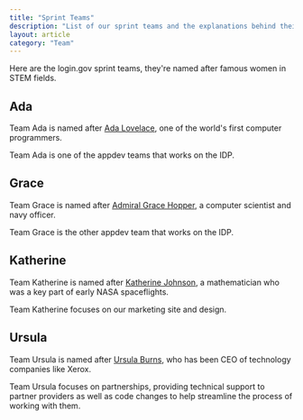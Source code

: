 ```yaml
---
title: "Sprint Teams"
description: "List of our sprint teams and the explanations behind their names"
layout: article
category: "Team"
---
```


Here are the login.gov sprint teams, they're named after famous women in STEM fields.

## Ada

Team Ada is named after [Ada Lovelace][ada], one of the world's first computer
programmers.

Team Ada is one of the appdev teams that works on the IDP.

[ada]: https://en.wikipedia.org/wiki/Ada_Lovelace

## Grace

Team Grace is named after [Admiral Grace Hopper][grace], a computer scientist
and navy officer.

Team Grace is the other appdev team that works on the IDP.

[grace]: https://en.wikipedia.org/wiki/Grace_Hopper

## Katherine

Team Katherine is named after [Katherine Johnson][katherine], a mathematician
who was a key part of early NASA spaceflights.

Team Katherine focuses on our marketing site and design.

[katherine]: https://en.wikipedia.org/wiki/Katherine_Johnson

## Ursula

Team Ursula is named after [Ursula Burns][ursula], who has been CEO of technology
companies like Xerox.

Team Ursula focuses on partnerships, providing technical support to partner providers
as well as code changes to help streamline the process of working with them.

[ursula]: https://en.wikipedia.org/wiki/Ursula_Burns
